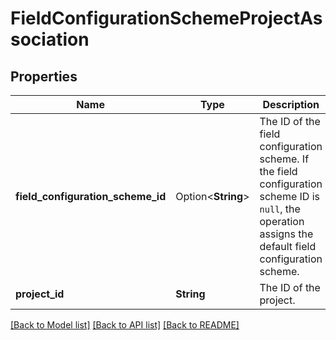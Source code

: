 # FieldConfigurationSchemeProjectAssociation

## Properties

Name | Type | Description | Notes
------------ | ------------- | ------------- | -------------
**field_configuration_scheme_id** | Option<**String**> | The ID of the field configuration scheme. If the field configuration scheme ID is `null`, the operation assigns the default field configuration scheme. | [optional]
**project_id** | **String** | The ID of the project. | 

[[Back to Model list]](../README.md#documentation-for-models) [[Back to API list]](../README.md#documentation-for-api-endpoints) [[Back to README]](../README.md)


